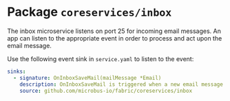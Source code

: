 # Package `coreservices/inbox`

The inbox microservice listens on port 25 for incoming email messages. An app can listen to the appropriate event in order to process and act upon the email message.

Use the following event sink in `service.yaml` to listen to the event:

```yaml
sinks:
  - signature: OnInboxSaveMail(mailMessage *Email)
    description: OnInboxSaveMail is triggered when a new email message is received.
    source: github.com/microbus-io/fabric/coreservices/inbox
```

